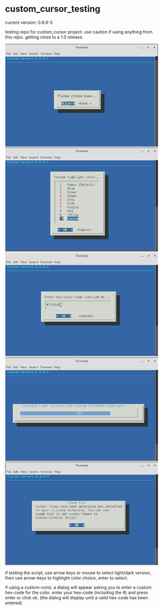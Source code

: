 # custom_cursor_testing

current version: 0.9.9-3

testing repo for custom_cursor project. use caution if using anything from this repo.
getting close to a 1.0 release.

![](screens/screen-01.png "dark/light") ![](screens/screen-02.png "colors")
![](screens/screen-03.png "custom-color") ![](screens/screen-04.png "colors")
![](screens/screen-05.png "colors")

if testing the script, use arrow keys or mouse to select light/dark
version, then use arrow-keys to highlight color choice, enter to select.

if using a custom-color, a dialog will appear asking you to enter
a custom hex-code for the color. enter your hex-code (including the #)
and press enter or click ok. (the dialog will display until a valid
hex-code has been entered)



